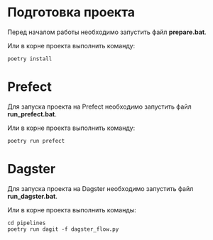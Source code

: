 # Подготовка проекта
Перед началом работы необходимо запустить файл **prepare.bat**.

Или в корне проекта выполнить команду:
```commandline
poetry install
```

# Prefect
Для запуска проекта на Prefect необходимо запустить файл **run_prefect.bat**.

Или в корне проекта выполнить команду:
```commandline
poetry run prefect
```

# Dagster
Для запуска проекта на Dagster необходимо запустить файл **run_dagster.bat**.

Или в корне проекта выполнить команды:
```commandline
cd pipelines
poetry run dagit -f dagster_flow.py
```

